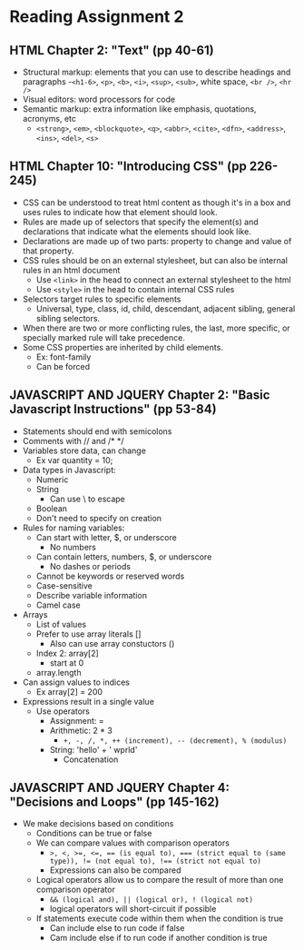 # Reading Assignment 2
## HTML Chapter 2: "Text" (pp 40-61)
- Structural markup: elements that you can use to describe headings and paragraphs
  -`<h1-6>`, `<p>`, `<b>`, `<i>`, `<sup>`, `<sub>`, white space, `<br />`, `<hr />`
- Visual editors: word processors for code
- Semantic markup: extra information like emphasis, quotations, acronyms, etc
  - `<strong>`, `<em>`, `<blockquote>`, `<q>`, `<abbr>`, `<cite>`, `<dfn>`, `<address>`, `<ins>`, `<del>`, `<s>`
## HTML Chapter 10: "Introducing CSS" (pp 226-245)
- CSS can be understood to treat html content as though it's in a box and uses rules to indicate how that element should look.
- Rules are made up of selectors that specify the element(s) and declarations that indicate what the elements should look like.
- Declarations are made up of two parts: property to change and value of that property.
- CSS rules should be on an external stylesheet, but can also be internal rules in an html document
  - Use `<link>` in the head to connect an external stylesheet to the html
  - Use `<style>` in the head to contain internal CSS rules
- Selectors target rules to specific elements
  - Universal, type, class, id, child, descendant, adjacent sibling, general sibling selectors.
- When there are two or more conflicting rules, the last, more specific, or specially marked rule will take precedence.
- Some CSS properties are inherited by child elements.
  - Ex: font-family
  - Can be forced
## JAVASCRIPT AND JQUERY Chapter 2: "Basic Javascript Instructions" (pp 53-84)
- Statements should end with semicolons
- Comments with // and /* */
- Variables store data, can change
  - Ex var quantity = 10;
- Data types in Javascript:
  - Numeric
  - String
    - Can use \ to escape
  - Boolean
  - Don't need to specify on creation
- Rules for naming variables:
  - Can start with letter, $, or underscore
    - No numbers
  - Can contain letters, numbers, $, or underscore
    - No dashes or periods
  - Cannot be keywords or reserved words
  - Case-sensitive
  - Describe variable information
  - Camel case
- Arrays
  - List of values
  - Prefer to use array literals []
    - Also can use array constuctors ()
  - Index 2: array[2]
    - start at 0
  - array.length
- Can assign values to indices
  - Ex array[2] = 200
- Expressions result in a single value
  - Use operators
    - Assignment: =
    - Arithmetic: 2 * 3
      - `+, -, /, *, ++ (increment), -- (decrement), % (modulus)`
    - String: 'hello' + ' wprld'
      - Concatenation
## JAVASCRIPT AND JQUERY Chapter 4: "Decisions and Loops" (pp 145-162)
- We make decisions based on conditions
  - Conditions can be true or false
  - We can compare values with comparison operators
    - `>, <, >=, <=, == (is equal to), === (strict equal to (same type)), != (not equal to), !== (strict not equal to)`
    - Expressions can also be compared
  - Logical operators allow us to compare the result of more than one comparison operator
    - `&& (logical and), || (logical or), ! (logical not)`
    - logical operators will short-circuit if possible
  - If statements execute code within them when the condition is true
    - Can include else to run code if false
    - Cam include else if to run code if another condition is true
 
